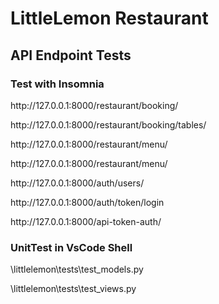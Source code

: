 # LittleLemon Restaurant

<h2>API Endpoint Tests</h2>

<h3>Test with Insomnia</h3>

<p>http://127.0.0.1:8000/restaurant/booking/</p>
<p>http://127.0.0.1:8000/restaurant/booking/tables/</p>
<p>http://127.0.0.1:8000/restaurant/menu/</p>
<p>http://127.0.0.1:8000/restaurant/menu/<int:pk></p>
<p>http://127.0.0.1:8000/auth/users/</p>
<p>http://127.0.0.1:8000/auth/token/login</p>
<p>http://127.0.0.1:8000/api-token-auth/</p>

<h3>UnitTest in VsCode Shell</h3>

<p>\littlelemon\tests\test_models.py</p>
<p>\littlelemon\tests\test_views.py</p>
